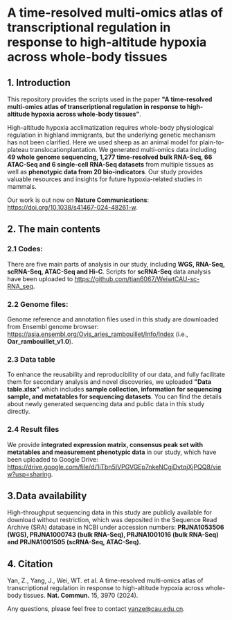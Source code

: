 # A time-resolved multi-omics atlas of transcriptional regulation in response to high-altitude hypoxia across whole-body tissues

## 1. Introduction
This repository provides the scripts used in the paper **"A time-resolved multi-omics atlas of transcriptional regulation in response to high-altitude hypoxia across whole-body tissues"**. 

High-altitude hypoxia acclimatization requires whole-body physiological regulation in highland immigrants, but the underlying genetic mechanism has not been clarified. Here we used sheep as an animal model for plain-to-plateau translocationplantation. We generated multi-omics data including **49 whole genome sequencing, 1,277 time-resolved bulk RNA-Seq, 66 ATAC-Seq and 6 single-cell RNA-Seq datasets** from multiple tissues as well as **phenotypic data from 20 bio-indicators**. Our study provides valuable resources and insights for future hypoxia-related studies in mammals.

Our work is out now on **Nature Communications**: https://doi.org/10.1038/s41467-024-48261-w.


## 2. The main contents
### 2.1 Codes:
There are five main parts of analysis in our study, including **WGS, RNA-Seq, scRNA-Seq, ATAC-Seq and Hi-C**. Scripts for **scRNA-Seq** data analysis have been uploaded to https://github.com/tian6067/WeiwtCAU-sc-RNA_seq.

### 2.2 Genome files:
Genome reference and annotation files used in this study are downloaded from Ensembl genome browser: https://asia.ensembl.org/Ovis_aries_rambouillet/Info/Index (i.e., **Oar_rambouillet_v1.0**).

### 2.3 Data table
To enhance the reusability and reproducibility of our data, and fully facilitate them for secondary analysis and novel discoveries, we uploaded **"Data table.xlsx"** which includes **sample collection, information for sequencing sample, and metatables for sequencing datasets**. You can find the details about newly generated sequencing data and public data in this study directly.

### 2.4 Result files
We provide **integrated expression matrix, consensus peak set with metatables and measurement phenotypic data** in our study, which have been uploaded to Google Drive: https://drive.google.com/file/d/1iTbn5IVPGVGEp7nkeNCgjDvtqjXjPQQ8/view?usp=sharing.


## 3.Data availability 
High-throughput sequencing data in this study are publicly available for download without restriction, which was deposited in the Sequence Read Archive (SRA) database in NCBI under accession numbers: **PRJNA1053506 (WGS), PRJNA1000743 (bulk RNA-Seq), PRJNA1001016 (bulk RNA-Seq) and PRJNA1001505 (scRNA-Seq, ATAC-Seq).** 

## 4. Citation
Yan, Z., Yang, J., Wei, WT. et al. A time-resolved multi-omics atlas of transcriptional regulation in response to high-altitude hypoxia across whole-body tissues. **Nat. Commun.** 15, 3970 (2024).

Any questions, please feel free to contact yanze@cau.edu.cn.
